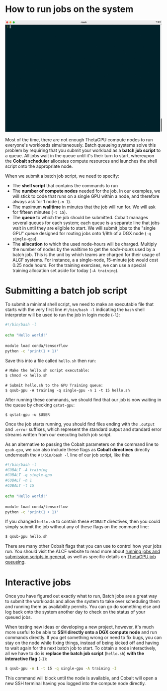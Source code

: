 # How to run jobs on the system

![gpu-qsub](./img/theta-gpu-qsub.gif)

Most of the time, there are not enough ThetaGPU compute nodes to run everyone's
workloads simultaneously.  Batch queueing systems solve this problem by
requiring that you submit your workload as a **batch job script** to a
queue.  All jobs wait in the queue until it's their turn to start,
whereupon the **Cobalt scheduler** allocates compute resources and launches the shell script onto the appropriate node.

When we submit a batch job script, we need to specify:

- The **shell script** that contains the commands to run
- The **number of compute nodes**  needed for the job.  In our examples, we will
stick to code that runs on  a single GPU within a node, and therefore always ask
for 1 node (`-n 1`).
- The maximum **walltime** in minutes that the job will run for.  We will ask for
fifteen minutes (`-t 15`).
-  The **queue** to which the job should be submitted.  Cobalt manages several queues
for each system; each queue is a separate line that jobs wait in until
they are eligible to start.  We will submit jobs to the "single GPU" queue designed
for routing jobs onto 1/8th of a DGX node (`-q single-gpu`).
- The **allocation** to which the used node-hours will be charged. Multiply the
number of nodes by the walltime to get the *node-hours* used by a batch job.  This is
the unit by which teams are charged for their usage of ALCF systems.  For instance, a
a single-node, 15-minute job would cost 0.25 node hours.  For the training exercises,
we can use a special training allocation set aside for today (`-A training`).

# Submitting a batch job script

To submit a minimal shell script, we need to make an executable file that starts with the very first
line `#!/bin/bash -l` indicating the `bash` shell interpreter will be used to run the job in login mode (`-l`):

```bash
#!/bin/bash -l

echo "Hello world!"

module load conda/tensorflow
python -c 'print(1 + 1)'
```

Save this into a file called `hello.sh` then run:

```shell
# Make the hello.sh script executable:
$ chmod +x hello.sh

# Submit hello.sh to the GPU Training queue:
$ qsub-gpu -A training -q single-gpu -n 1 -t 15 hello.sh
```

After running these commands, we should find that our job is
now waiting in the queue by checking `qstat-gpu`:

```shell
$ qstat-gpu -u $USER
```

Once the job starts running, you should find files ending with the `.output` and `.error` suffixes, which represent the standard output and standard error streams written from our executing batch job script.

As an alternative to passing the Cobalt parameters on the command line to `qsub-gpu`, we can also include these flags as **Cobalt directives** directly underneath the `#!/bin/bash -l` line of our job script, like this:

```bash
#!/bin/bash -l
#COBALT -A training
#COBALT -q single-gpu
#COBALT -n 1
#COBALT -t 15

echo "Hello world!"

module load conda/tensorflow
python -c 'print(1 + 1)'
```

If you changed `hello.sh` to contain these `#COBALT` directives,
then you could simply submit the job without any of these flags on the command line:

```bash
$ qsub-gpu hello.sh
```

There are many other Cobalt flags that you can use to control how your jobs run.
You should visit the ALCF website to read more about [running jobs and submission scripts in general](https://www.alcf.anl.gov/support-center/theta/running-jobs-and-submission-scripts), as well as specific details on [ThetaGPU job queueing](https://www.alcf.anl.gov/support-center/theta-gpu-nodes/job-and-queue-scheduling-thetagpu).

# Interactive jobs

Once you have figured out exactly what to run, Batch jobs are a great way to submit the workloads and allow the system to take over scheduling them and running them as availability permits.  You can go do something else and log back onto the system another day to check on the status of your queued jobs.

When testing new ideas or developing a new project, however, it's much more useful to be able to **SSH directly onto a DGX compute node** and run commands directly.  If you get something wrong or need to fix bugs, you can stay on the node while fixing things, instead of being kicked off and having to wait again for the next batch job to start.  To obtain a node interactively, all we have to do is **replace the batch job script** (`hello.sh`) **with the interactive flag** (`-I`):


```bash
$ qsub-gpu -n 1 -t 15 -q single-gpu -A training -I
```

This command will block until the node is available, and Cobalt will open a new SSH terminal having you logged into the compute node directly.
